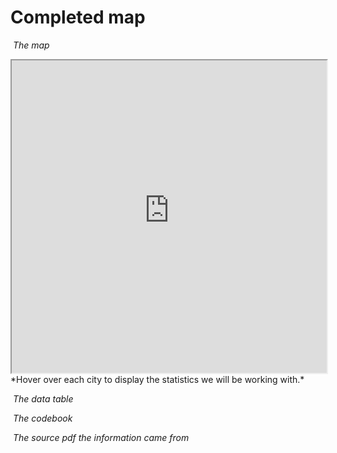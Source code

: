 # Completed map

![]()
*The map*

<iframe title="Interactive map of the Polish cities statistical data. Hovering over each city reveals information about the city." src="https://harvardmapcollection.github.io/classes/gened1140/fall-2022/assignment/demo/polish-cities/" width="100%" height="500px"></iframe>
*Hover over each city to display the statistics we will be working with.*

![]()
*The data table*

![]()
*The codebook*

![]()
*The source pdf the information came from*